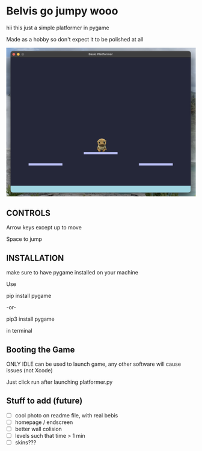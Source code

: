 # Belvis go jumpy wooo
hii this just a simple platformer in pygame

Made as a hobby so don't expect it to be polished at all

![game photo](assets/images/game_photo.png)

## CONTROLS
Arrow keys except up to move

Space to jump

## INSTALLATION
make sure to have pygame installed on your machine

Use

pip install pygame 

-or-

pip3 install pygame

in terminal

## Booting the Game
ONLY IDLE can be used to launch game, any other software will cause issues
(not Xcode)

Just click run after launching platformer.py

## Stuff to add (future)
- [ ] cool photo on readme file, with real bebis
- [ ] homepage / endscreen 
- [ ] better wall colision
- [ ] levels such that time > 1 min
- [ ] skins???
